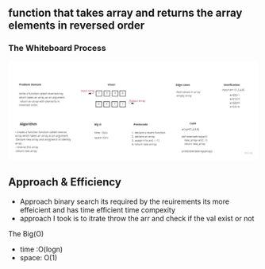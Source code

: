 
## function that takes array and returns the array elements in reversed order

### The Whiteboard Process


![CodeChallenge 1](Untitled.jpg)


## Approach & Efficiency

* Approach binary search its required by the reuirements its more effeicient and has time efficient time compexity
* approach I took is to itrate throw the arr and check if the val exist or not

The Big(O)

 * time :O(logn)
 * space: O(1)

